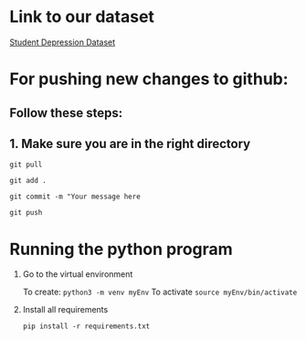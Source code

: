 # Link to our dataset
[Student Depression Dataset](https://www.kaggle.com/datasets/adilshamim8/student-depression-dataset?resource=download)
# For pushing new changes to github:
## Follow these steps:

## 1. Make sure you are in the right directory


```git pull```

```git add .```

``` git commit -m "Your message here ```

``` git push ```


# Running the python program

1. Go to the virtual environment
   
    To create: 
    ``` python3 -m venv myEnv ```
    To activate
    ``` source myEnv/bin/activate ```

2. Install all requirements
   
   ``` pip install -r requirements.txt ```